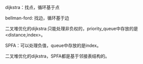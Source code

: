 
dijkstra：找点，循环基于点

bellman-ford: 找边，循环基于边

二叉堆优化的dijkstra:只能处理非负权的，priority_queue中存放的是<distance,index>。

SPFA：可以处理负值，queue中存放的是index。

二叉堆优化的dijkstra，SPFA都是基于邻接表结构的。
